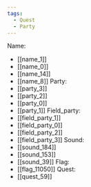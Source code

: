 ```yaml
---
tags:
  - Quest
  - Party
---
```

Name:
- [[name_1]]
- [[name_0]]
- [[name_14]]
- [[name_8]]
Party:
- [[party_3]]
- [[party_2]]
- [[party_0]]
- [[party_1]]
Field_party:
- [[field_party_1]]
- [[field_party_0]]
- [[field_party_2]]
- [[field_party_3]]
Sound:
- [[sound_184]]
- [[sound_153]]
- [[sound_39]]
Flag:
- [[flag_11050]]
Quest:
- [[quest_59]]
